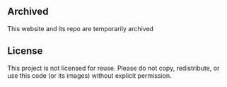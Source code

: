 ## Archived

This website and its repo are temporarily archived

## License

This project is not licensed for reuse. Please do not copy, redistribute, or use this code (or its images) without explicit permission.
